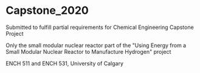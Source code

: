 # Capstone_2020

Submitted to fulfill partial requirements for Chemical Engineering Capstone Project

Only the small modular nuclear reactor part of the "Using Energy from a Small Modular Nuclear Reactor to Manufacture Hydrogen" project

ENCH 511 and ENCH 531, University of Calgary  
